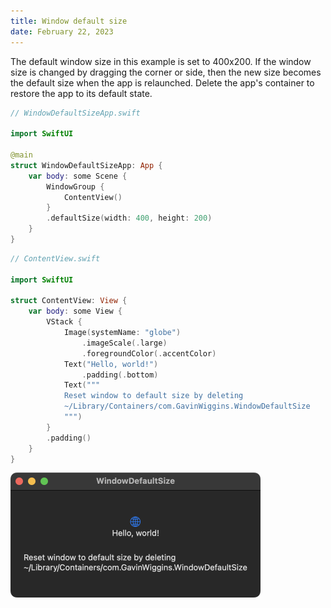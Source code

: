 ```yaml
---
title: Window default size
date: February 22, 2023
---
```


The default window size in this example is set to 400x200. If the window size is changed by dragging the corner or side, then the new size becomes the default size when the app is relaunched. Delete the app's container to restore the app to its default state.

```swift
// WindowDefaultSizeApp.swift

import SwiftUI

@main
struct WindowDefaultSizeApp: App {
    var body: some Scene {
        WindowGroup {
            ContentView()
        }
        .defaultSize(width: 400, height: 200)
    }
}
```

```swift
// ContentView.swift

import SwiftUI

struct ContentView: View {
    var body: some View {
        VStack {
            Image(systemName: "globe")
                .imageScale(.large)
                .foregroundColor(.accentColor)
            Text("Hello, world!")
                .padding(.bottom)
            Text("""
            Reset window to default size by deleting
            ~/Library/Containers/com.GavinWiggins.WindowDefaultSize
            """)
        }
        .padding()
    }
}
```

<img src="../../assets/images/swiftui-window-defaultsize.png" style="max-width:400px;" alt="window default size">
